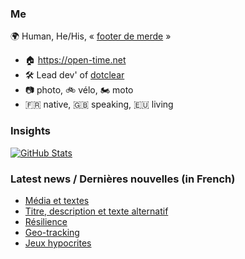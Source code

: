 ### Me

🌍 Human, He/His, « [footer de merde](https://open-time.net/post/2013/07/17/La-veritable-histoire-du-Footer-de-merde-) » 
* 🏠 https://open-time.net 
* 🛠️ Lead dev' of [dotclear](https://git.dotclear.org/dev/dotclear)
* 📷 photo, 🚲 vélo, 🏍️ moto 
* 🇫🇷 native, 🇬🇧 speaking, 🇪🇺 living

### Insights

[![GitHub Stats](https://github-readme-stats-sigma-five.vercel.app/api?username=franck-paul)](https://github.com/franck-paul)

### Latest news / Dernières nouvelles (in French)

<!-- BLOG-POST-LIST:START -->
- [Média et textes](https://open-time.net/post/2024/08/30/Media-et-textes)
- [Titre, description et texte alternatif](https://open-time.net/post/2024/08/29/Titre-description-et-texte-alternatif)
- [Résilience](https://open-time.net/post/2024/08/28/Resilience)
- [Geo-tracking](https://open-time.net/post/2024/08/27/Geo-tracking)
- [Jeux hypocrites](https://open-time.net/post/2024/08/26/Jeux-hypocrites)
<!-- BLOG-POST-LIST:END -->
